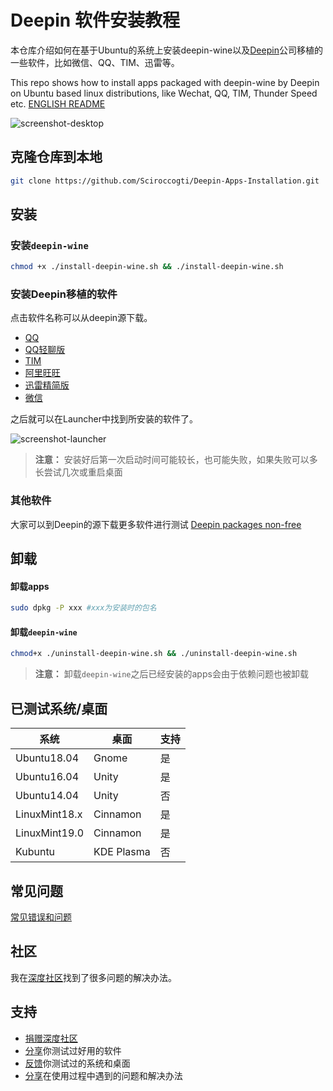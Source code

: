 # Deepin 软件安装教程

本仓库介绍如何在基于Ubuntu的系统上安装deepin-wine以及[Deepin](https://www.deepin.com/)公司移植的一些软件，比如微信、QQ、TIM、迅雷等。

This repo shows how to install apps packaged with deepin-wine by Deepin on Ubuntu based linux distributions, like Wechat, QQ, TIM, Thunder Speed etc. [ENGLISH README](./docs/README-en.md)

![screenshot-desktop](./docs/images/screenshot-desktop.png)

## 克隆仓库到本地

```sh
git clone https://github.com/Sciroccogti/Deepin-Apps-Installation.git
```

## 安装

### 安装`deepin-wine`

```sh
chmod +x ./install-deepin-wine.sh && ./install-deepin-wine.sh
```

### 安装Deepin移植的软件

点击软件名称可以从deepin源下载。

*   [QQ](http://packages.deepin.com/deepin/pool/non-free/d/deepin.com.qq.im/deepin.com.qq.im_8.9.19983deepin23_i386.deb)
*   [QQ轻聊版](http://packages.deepin.com/deepin/pool/non-free/d/deepin.com.qq.im.light/deepin.com.qq.im.light_7.9.14308deepin8_i386.deb)
*   [TIM](http://packages.deepin.com/deepin/pool/non-free/d/deepin.com.qq.office/deepin.com.qq.office_2.0.0deepin4_i386.deb)
*   [阿里旺旺](http://packages.deepin.com/deepin/pool/non-free/d/deepin.com.taobao.wangwang/deepin.com.taobao.wangwang_9.12.03Cdeepin0_i386.deb)
*   [迅雷精简版](http://packages.deepin.com/deepin/pool/non-free/d/deepin.com.thunderspeed/deepin.com.thunderspeed_7.10.35.366deepin18_i386.deb)
*   [微信](http://packages.deepin.com/deepin/pool/non-free/d/deepin.com.wechat/deepin.com.wechat_2.6.8.65deepin0_i386.deb)

之后就可以在Launcher中找到所安装的软件了。

![screenshot-launcher](./docs/images/screenshot-launcher.png)

>**注意：** 安装好后第一次启动时间可能较长，也可能失败，如果失败可以多长尝试几次或重启桌面

### 其他软件

大家可以到Deepin的源下载更多软件进行测试 [Deepin packages non-free](http://packages.deepin.com/deepin/pool/non-free/)


## 卸载

#### 卸载apps

```sh
sudo dpkg -P xxx #xxx为安装时的包名
```
#### 卸载`deepin-wine`
```sh
chmod+x ./uninstall-deepin-wine.sh && ./uninstall-deepin-wine.sh
```
>**注意：** 卸载`deepin-wine`之后已经安装的apps会由于依赖问题也被卸载

## 已测试系统/桌面

系统|桌面|支持
-|-|-
Ubuntu18.04|Gnome|是
Ubuntu16.04|Unity|是
Ubuntu14.04|Unity|否
LinuxMint18.x|Cinnamon|是
LinuxMint19.0|Cinnamon|是
Kubuntu|KDE Plasma|否

## 常见问题

[常见错误和问题](/docs/FAQs.md)

## 社区

我在[深度社区](https://bbs.deepin.org/forum.php)找到了很多问题的解决办法。

## 支持

- [捐赠深度社区](https://bbs.deepin.org/forum.php?mod=viewthread&tid=40784&extra=page%3D1)
- [分享](https://github.com/Jactor-Sue/Deepin-Apps-Installation/issues)你测试过好用的软件
- [反馈](https://github.com/Jactor-Sue/Deepin-Apps-Installation/issues)你测试过的系统和桌面
- [分享](https://github.com/Jactor-Sue/Deepin-Apps-Installation/issues)在使用过程中遇到的问题和解决办法
